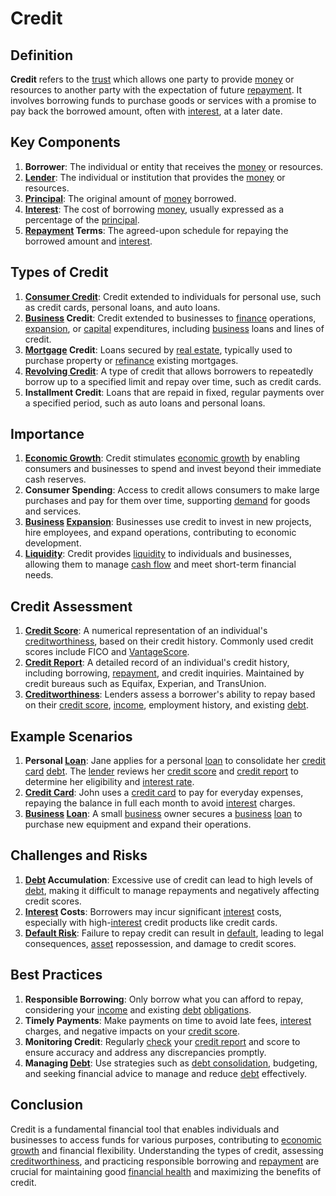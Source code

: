 # Credit

## Definition
**Credit** refers to the [trust](../t/trust.md) which allows one party to provide [money](../m/money.md) or resources to another party with the expectation of future [repayment](../r/repayment.md). It involves borrowing funds to purchase goods or services with a promise to pay back the borrowed amount, often with [interest](../i/interest.md), at a later date.

## Key Components
1. **Borrower**: The individual or entity that receives the [money](../m/money.md) or resources.
2. **[Lender](../l/lender.md)**: The individual or institution that provides the [money](../m/money.md) or resources.
3. **[Principal](../p/principal.md)**: The original amount of [money](../m/money.md) borrowed.
4. **[Interest](../i/interest.md)**: The cost of borrowing [money](../m/money.md), usually expressed as a percentage of the [principal](../p/principal.md).
5. **[Repayment](../r/repayment.md) Terms**: The agreed-upon schedule for repaying the borrowed amount and [interest](../i/interest.md).

## Types of Credit
1. **[Consumer Credit](../c/consumer_credit.md)**: Credit extended to individuals for personal use, such as credit cards, personal loans, and auto loans.
2. **[Business](../b/business.md) Credit**: Credit extended to businesses to [finance](../f/finance.md) operations, [expansion](../e/expansion.md), or [capital](../c/capital.md) expenditures, including [business](../b/business.md) loans and lines of credit.
3. **[Mortgage](../m/mortgage.md) Credit**: Loans secured by [real estate](../r/real_estate.md), typically used to purchase property or [refinance](../r/refinance.md) existing mortgages.
4. **[Revolving Credit](../r/revolving_credit.md)**: A type of credit that allows borrowers to repeatedly borrow up to a specified limit and repay over time, such as credit cards.
5. **Installment Credit**: Loans that are repaid in fixed, regular payments over a specified period, such as auto loans and personal loans.

## Importance
1. **[Economic Growth](../e/economic_growth.md)**: Credit stimulates [economic growth](../e/economic_growth.md) by enabling consumers and businesses to spend and invest beyond their immediate cash reserves.
2. **Consumer Spending**: Access to credit allows consumers to make large purchases and pay for them over time, supporting [demand](../d/demand.md) for goods and services.
3. **[Business](../b/business.md) [Expansion](../e/expansion.md)**: Businesses use credit to invest in new projects, hire employees, and expand operations, contributing to economic development.
4. **[Liquidity](../l/liquidity.md)**: Credit provides [liquidity](../l/liquidity.md) to individuals and businesses, allowing them to manage [cash flow](../c/cash_flow.md) and meet short-term financial needs.

## Credit Assessment
1. **[Credit Score](../c/credit_score.md)**: A numerical representation of an individual's [creditworthiness](../c/creditworthiness.md), based on their credit history. Commonly used credit scores include FICO and [VantageScore](../v/vantagescore.md).
2. **[Credit Report](../c/credit_report.md)**: A detailed record of an individual's credit history, including borrowing, [repayment](../r/repayment.md), and credit inquiries. Maintained by credit bureaus such as Equifax, Experian, and TransUnion.
3. **[Creditworthiness](../c/creditworthiness.md)**: Lenders assess a borrower's ability to repay based on their [credit score](../c/credit_score.md), [income](../i/income.md), employment history, and existing [debt](../d/debt.md).

## Example Scenarios
1. **Personal [Loan](../l/loan.md)**: Jane applies for a personal [loan](../l/loan.md) to consolidate her [credit card](../c/credit_card.md) [debt](../d/debt.md). The [lender](../l/lender.md) reviews her [credit score](../c/credit_score.md) and [credit report](../c/credit_report.md) to determine her eligibility and [interest rate](../i/interest_rate.md).
2. **[Credit Card](../c/credit_card.md)**: John uses a [credit card](../c/credit_card.md) to pay for everyday expenses, repaying the balance in full each month to avoid [interest](../i/interest.md) charges.
3. **[Business](../b/business.md) [Loan](../l/loan.md)**: A small [business](../b/business.md) owner secures a [business](../b/business.md) [loan](../l/loan.md) to purchase new equipment and expand their operations.

## Challenges and Risks
1. **[Debt](../d/debt.md) Accumulation**: Excessive use of credit can lead to high levels of [debt](../d/debt.md), making it difficult to manage repayments and negatively affecting credit scores.
2. **[Interest](../i/interest.md) Costs**: Borrowers may incur significant [interest](../i/interest.md) costs, especially with high-[interest](../i/interest.md) credit products like credit cards.
3. **[Default Risk](../d/default_risk.md)**: Failure to repay credit can result in [default](../d/default.md), leading to legal consequences, [asset](../a/asset.md) repossession, and damage to credit scores.

## Best Practices
1. **Responsible Borrowing**: Only borrow what you can afford to repay, considering your [income](../i/income.md) and existing [debt](../d/debt.md) [obligations](../o/obligation.md).
2. **Timely Payments**: Make payments on time to avoid late fees, [interest](../i/interest.md) charges, and negative impacts on your [credit score](../c/credit_score.md).
3. **Monitoring Credit**: Regularly [check](../c/check.md) your [credit report](../c/credit_report.md) and score to ensure accuracy and address any discrepancies promptly.
4. **Managing [Debt](../d/debt.md)**: Use strategies such as [debt consolidation](../d/debt_consolidation.md), budgeting, and seeking financial advice to manage and reduce [debt](../d/debt.md) effectively.

## Conclusion
Credit is a fundamental financial tool that enables individuals and businesses to access funds for various purposes, contributing to [economic growth](../e/economic_growth.md) and financial flexibility. Understanding the types of credit, assessing [creditworthiness](../c/creditworthiness.md), and practicing responsible borrowing and [repayment](../r/repayment.md) are crucial for maintaining good [financial health](../f/financial_health.md) and maximizing the benefits of credit.

